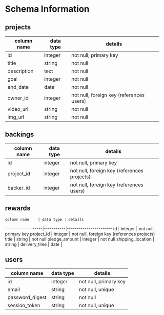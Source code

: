 # Schema Information

## projects
column name | data type | details
------------|-----------|-----------------------
id          | integer   | not null, primary key
title       | string    | not null
description | text      | not null
goal        | integer   | not null
end_date    | date      | not null
owner_id    | integer   | not null, foreign key (references users)
video_url   | string    | not null
img_url     | string    | not null

## backings
column name | data type | details
------------|-----------|-----------------------
id          | integer   | not null, primary key
project_id  | integer   | not null, foreign key (references projects)
backer_id   | integer   | not null, foreign key (references users)

## rewards
    column name    | data type | details
-------------------|-----------|-----------------------
id                 | integer   | not null, primary key
project_id         | integer   | not null, foreign key (references projects)
title              | string    | not null
pledge_amount      | integer   | not null
shipping_location  | string    |
delivery_time      | date      |

## users
column name     | data type | details
----------------|-----------|-----------------------
id              | integer   | not null, primary key
email           | string    | not null, unique
password_digest | string    | not null
session_token   | string    | not null, unique
